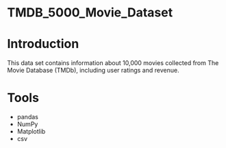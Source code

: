 # TMDB_5000_Movie_Dataset

# Introduction
This data set contains information about 10,000 movies collected from The Movie Database (TMDb), including user ratings and revenue.

# Tools
- pandas
- NumPy
- Matplotlib
- csv

